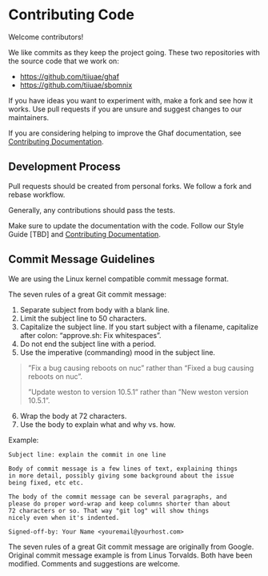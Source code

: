 # Contributing Code

Welcome contributors!

We like commits as they keep the project going. These two repositories with the source code that we work on:

* <https://github.com/tiiuae/ghaf>
* <https://github.com/tiiuae/sbomnix>

If you have ideas you want to experiment with, make a fork and see how it works. Use pull requests if you are unsure and suggest changes to our maintainers.

If you are considering helping to improve the Ghaf documentation, see [Contributing Documentation](docs/src/appendices/contributing_doc.md).


## Development Process

Pull requests should be created from personal forks. We follow a fork and rebase workflow.

Generally, any contributions should pass the tests.

Make sure to update the documentation with the code. Follow our Style Guide [TBD] and [Contributing Documentation](docs/src/appendices/contributing_doc.md).


## Commit Message Guidelines

We are using the Linux kernel compatible commit message format.

The seven rules of a great Git commit message:

1. Separate subject from body with a blank line.
2. Limit the subject line to 50 characters.
3. Capitalize the subject line. If you start subject with a filename, capitalize after colon: “approve.sh: Fix whitespaces”.
4. Do not end the subject line with a period.
5. Use the imperative (commanding) mood in the subject line.

>”Fix a bug causing reboots on nuc” rather than “Fixed a bug causing reboots on nuc”. 
>
>”Update weston to version 10.5.1” rather than ”New weston version 10.5.1”.

6. Wrap the body at 72 characters.
7. Use the body to explain what and why vs. how.

Example:
```
Subject line: explain the commit in one line

Body of commit message is a few lines of text, explaining things
in more detail, possibly giving some background about the issue
being fixed, etc etc.

The body of the commit message can be several paragraphs, and
please do proper word-wrap and keep columns shorter than about
72 characters or so. That way "git log" will show things
nicely even when it's indented.

Signed-off-by: Your Name <youremail@yourhost.com>
```

The seven rules of a great Git commit message are originally from Google. Original commit message example is from Linus Torvalds. Both have been modified. Comments and suggestions are welcome.